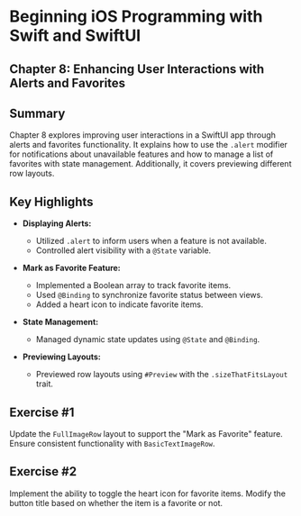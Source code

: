# Beginning iOS Programming with Swift and SwiftUI

## Chapter 8: Enhancing User Interactions with Alerts and Favorites

## Summary
Chapter 8 explores improving user interactions in a SwiftUI app through alerts and favorites functionality. It explains how to use the `.alert` modifier for notifications about unavailable features and how to manage a list of favorites with state management. Additionally, it covers previewing different row layouts.

## Key Highlights
- **Displaying Alerts:** 
  - Utilized `.alert` to inform users when a feature is not available.
  - Controlled alert visibility with a `@State` variable.

- **Mark as Favorite Feature:**
  - Implemented a Boolean array to track favorite items.
  - Used `@Binding` to synchronize favorite status between views.
  - Added a heart icon to indicate favorite items.

- **State Management:**
  - Managed dynamic state updates using `@State` and `@Binding`.

- **Previewing Layouts:**
  - Previewed row layouts using `#Preview` with the `.sizeThatFitsLayout` trait.

## Exercise #1
Update the `FullImageRow` layout to support the "Mark as Favorite" feature. Ensure consistent functionality with `BasicTextImageRow`.

## Exercise #2
Implement the ability to toggle the heart icon for favorite items. Modify the button title based on whether the item is a favorite or not.

